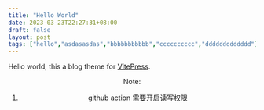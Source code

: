 ```yaml
---
title: "Hello World"
date: 2023-03-23T22:27:31+08:00
draft: false
layout: post
tags: ["hello","asdasasdas","bbbbbbbbbbb","cccccccccc","ddddddddddddd"]
---
```


Hello world, this a blog theme for [VitePress](https://vitepress.vuejs.org/).

<Center>
Note:

1. github action 需要开启读写权限
</Center>
